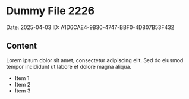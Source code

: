 # Dummy File 2226

Date: 2025-04-03
ID: A1D6CAE4-9B30-4747-BBF0-4D807B53F432

## Content

Lorem ipsum dolor sit amet, consectetur adipiscing elit.
Sed do eiusmod tempor incididunt ut labore et dolore magna aliqua.

* Item 1
* Item 2
* Item 3
